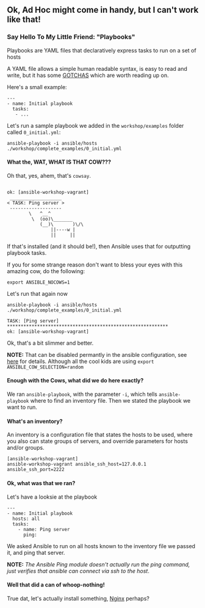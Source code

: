 ## Ok, Ad Hoc might come in handy, but I can't work like that!

### Say Hello To My Little Friend: "Playbooks"

Playbooks are YAML files that declaratively express tasks to run on a set of hosts

A YAML file allows a simple human readable syntax, is easy to read and write, but it has some [GOTCHAS](http://docs.ansible.com/YAMLSyntax.html) which are worth reading up on.

Here's a small example:

```
---
- name: Initial playbook
  tasks:
   - ...
```

Let's run a sample playbook we added in the `workshop/examples` folder called `0_initial.yml`:

```
ansible-playbook -i ansible/hosts ./workshop/complete_examples/0_initial.yml
```

#### What the, WAT, WHAT IS THAT COW???

Oh that, yes, ahem, that's `cowsay`.

```

ok: [ansible-workshop-vagrant]
 ___________________
< TASK: Ping server >
 -------------------
        \   ^__^
         \  (oo)\_______
            (__)\       )\/\
                ||----w |
                ||     ||

```

If that's installed (and it should be!), then Ansible uses that for outputting playbook tasks.

If you for some strange reason don't want to bless your eyes with this amazing cow, do the following:

```
export ANSIBLE_NOCOWS=1
```

Let's run that again now

```
ansible-playbook -i ansible/hosts ./workshop/complete_examples/0_initial.yml
```

```
TASK: [Ping server] ***********************************************************
ok: [ansible-workshop-vagrant]
```

Ok, that's a bit slimmer and better.

**NOTE:** That can be disabled permantly in the ansible configuration, see [here](http://docs.ansible.com/intro_configuration.html#nocows) for details. 
Although all the cool kids are using `export ANSIBLE_COW_SELECTION=random`

#### Enough with the Cows, what did we do here exactly?

We ran `ansible-playbook`, with the parameter `-i`, which tells `ansible-playbook` where to find an inventory file.
Then we stated the playbook we want to run.

#### What's an inventory?

An inventory is a configuration file that states the hosts to be used, where you also can state groups of servers, and override parameters for hosts and/or groups.

```
[ansible-workshop-vagrant]
ansible-workshop-vagrant ansible_ssh_host=127.0.0.1 ansible_ssh_port=2222
```

#### Ok, what was that we ran?

Let's have a looksie at the playbook


```
---
- name: Initial playbook
  hosts: all
  tasks:
    - name: Ping server
      ping: 
```

We asked Ansible to run on all hosts known to the inventory file we passed it, and ping that server.

**NOTE:** *The Ansible Ping module doesn't actually run the ping command, just verifies that ansible can connect via ssh to the host*.


#### Well that did a can of whoop-nothing!

True dat, let's actually install something, [Nginx](./2_Lets-install-Nginx.md) perhaps?
